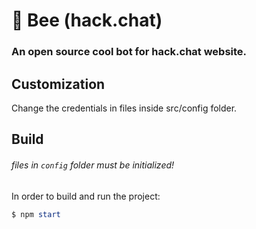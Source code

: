 # 🐝 Bee (hack.chat)

### An open source cool bot for hack.chat website.

## Customization

Change the credentials in files inside src/config folder.

## Build
###### files in `config` folder must be initialized! 
In order to build and run the project:
```powershell 
$ npm start
```
